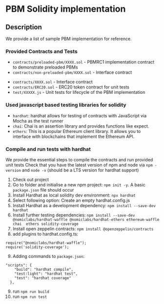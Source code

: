 # PBM Solidity implementation

## Description

We provide a list of sample PBM implementation for reference.

### Provided Contracts and Tests

<!-- TBD: Explain the folder structure -->

- `contracts/preloaded-pbm/XXXX.sol` - PBMRC1 implementation contract to demonstrate preloaded PBMs
- `contracts/non-preloaded-pbm/XXXX.sol` - Interface contract
<!-- - `contracts/attest-unlock-pbm/XXXX.sol` - contract to demonstrate a 3rd party attestation to allow unwrap of a PBM -->
- `contracts/XXXX.sol` - Interface contract
- `contracts/ERC20.sol` - ERC20 token contract for unit tests
- `test/XXXXX.js` - Unit tests for lifecycle of the PBM implementation

### Used javascript based testing libraries for solidity

<!-- TBD: Fill this up with libraries used -->

- `hardhat`: hardhat allows for testing of contracts with JavaScript via Mocha as the test runner
- `chai`: Chai is an assertion library and provides functions like expect.
- `ethers`: This is a popular Ethereum client library. It allows you to interface with blockchains that implement the Ethereum API.

### Compile and run tests with hardhat

<!-- TBD: Improve this with nix file -->

We provide the essential steps to compile the contracts and run provided unit tests
Check that you have the latest version of npm and node via `npm -version` and `node -v` (should be a LTS version for hardhat support)

1. Check out project
2. Go to folder and initialise a new npm project: `npm init -y`. A basic `package.json` file should occur
3. Install Hardhat as local solidity dev environment: `npx hardhat`
4. Select following option: Create an empty hardhat.config.js
5. Install Hardhat as a development dependency: `npm install --save-dev hardhat`
6. Install further testing dependencies:
   `npm install --save-dev @nomiclabs/hardhat-waffle @nomiclabs/hardhat-ethers ethereum-waffle chai  ethers solidity-coverage`
7. Install open zeppelin contracts: `npm install @openzeppelin/contracts`
8. add plugins to hardhat.config.ts:

```
require("@nomiclabs/hardhat-waffle");
require('solidity-coverage');
```

9. Adding commands to `package.json`:

```
"scripts": {
    "build": "hardhat compile",
    "test:light": "hardhat test",
    "test": "hardhat coverage"
  },
```

9. run `npm run build`
10. run `npm run test`
